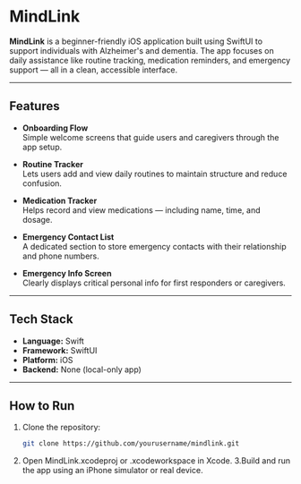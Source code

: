 #  MindLink

**MindLink** is a beginner-friendly iOS application built using SwiftUI to support individuals with Alzheimer's and dementia. The app focuses on daily assistance like routine tracking, medication reminders, and emergency support — all in a clean, accessible interface.

---

## Features

-  **Onboarding Flow**  
  Simple welcome screens that guide users and caregivers through the app setup.

-  **Routine Tracker**  
  Lets users add and view daily routines to maintain structure and reduce confusion.

-  **Medication Tracker**  
  Helps record and view medications — including name, time, and dosage.

-  **Emergency Contact List**  
  A dedicated section to store emergency contacts with their relationship and phone numbers.

-  **Emergency Info Screen**  
  Clearly displays critical personal info for first responders or caregivers.

---

## Tech Stack

- **Language:** Swift  
- **Framework:** SwiftUI  
- **Platform:** iOS  
- **Backend:** None (local-only app)

---


##  How to Run

1. Clone the repository:
   ```bash
   git clone https://github.com/yourusername/mindlink.git
2. Open MindLink.xcodeproj or .xcodeworkspace in Xcode.
3.Build and run the app using an iPhone simulator or real device.


